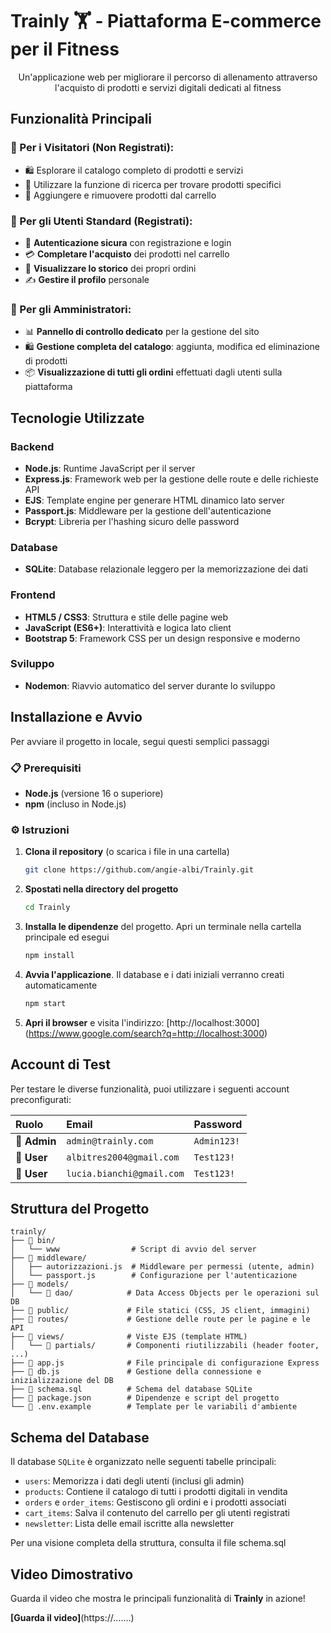 # Trainly 🏋️ - Piattaforma E-commerce per il Fitness

<div align="center">

[](https://nodejs.org/) [](https://expressjs.com/) [](https://sqlite.org/) [](https://ejs.co/)

Un'applicazione web per migliorare il percorso di allenamento attraverso l'acquisto di prodotti e servizi digitali dedicati al fitness

</div>

## Funzionalità Principali

### 👤 Per i Visitatori (Non Registrati):

  - 🛍️ Esplorare il catalogo completo di prodotti e servizi
  - 🔎 Utilizzare la funzione di ricerca per trovare prodotti specifici
  - 🛒 Aggiungere e rimuovere prodotti dal carrello

### 🧑 Per gli Utenti Standard (Registrati):

  - 🔐 **Autenticazione sicura** con registrazione e login
  - 💳 **Completare l'acquisto** dei prodotti nel carrello
  - 📖 **Visualizzare lo storico** dei propri ordini
  - ✍️ **Gestire il profilo** personale 

### 👑 Per gli Amministratori:

  - 📊 **Pannello di controllo dedicato** per la gestione del sito
  - 🛍️ **Gestione completa del catalogo**: aggiunta, modifica ed eliminazione di prodotti
  - 📦 **Visualizzazione di tutti gli ordini** effettuati dagli utenti sulla piattaforma

## Tecnologie Utilizzate

### Backend

  - **Node.js**: Runtime JavaScript per il server
  - **Express.js**: Framework web per la gestione delle route e delle richieste API
  - **EJS**: Template engine per generare HTML dinamico lato server
  - **Passport.js**: Middleware per la gestione dell'autenticazione
  - **Bcrypt**: Libreria per l'hashing sicuro delle password

### Database

  - **SQLite**: Database relazionale leggero per la memorizzazione dei dati

### Frontend

  - **HTML5 / CSS3**: Struttura e stile delle pagine web
  - **JavaScript (ES6+)**: Interattività e logica lato client
  - **Bootstrap 5**: Framework CSS per un design responsive e moderno

### Sviluppo

  - **Nodemon**: Riavvio automatico del server durante lo sviluppo

## Installazione e Avvio

Per avviare il progetto in locale, segui questi semplici passaggi

### 📋 Prerequisiti

  - **Node.js** (versione 16 o superiore)
  - **npm** (incluso in Node.js)

### ⚙️ Istruzioni

1.  **Clona il repository** (o scarica i file in una cartella)
    ```bash
    git clone https://github.com/angie-albi/Trainly.git    
    ```

2.  **Spostati nella directory del progetto**
    ```bash
    cd Trainly    
    ```
    
3.  **Installa le dipendenze** del progetto. Apri un terminale nella cartella principale ed esegui

    ```bash
    npm install
    ```

4.  **Avvia l'applicazione**. Il database e i dati iniziali verranno creati automaticamente

    ```bash
    npm start
    ```

5.  **Apri il browser** e visita l'indirizzo:
    [http://localhost:3000]
    (https://www.google.com/search?q=http://localhost:3000)

## Account di Test

Per testare le diverse funzionalità, puoi utilizzare i seguenti account preconfigurati:

| Ruolo | Email | Password |
| :--- | :--- | :--- |
| 👑 **Admin** | `admin@trainly.com` | `Admin123!` |
| 🧑 **User** | `albitres2004@gmail.com` | `Test123!` |
| 🧑 **User** | `lucia.bianchi@gmail.com` | `Test123!` |

## Struttura del Progetto

```
trainly/
├── 📁 bin/
│   └── www                # Script di avvio del server
├── 📁 middleware/
│   ├── autorizzazioni.js  # Middleware per permessi (utente, admin)
│   └── passport.js        # Configurazione per l'autenticazione
├── 📁 models/
│   └── 📁 dao/            # Data Access Objects per le operazioni sul DB
├── 📁 public/             # File statici (CSS, JS client, immagini)
├── 📁 routes/             # Gestione delle route per le pagine e le API
├── 📁 views/              # Viste EJS (template HTML)
│   └── 📁 partials/       # Componenti riutilizzabili (header footer, ...)
├── 📄 app.js              # File principale di configurazione Express
├── 📄 db.js               # Gestione della connessione e inizializzazione del DB
├── 📄 schema.sql          # Schema del database SQLite
├── 📄 package.json        # Dipendenze e script del progetto
└── 📄 .env.example        # Template per le variabili d'ambiente
```

## Schema del Database

Il database `SQLite` è organizzato nelle seguenti tabelle principali:

  - `users`: Memorizza i dati degli utenti (inclusi gli admin)
  - `products`: Contiene il catalogo di tutti i prodotti digitali in vendita
  - `orders` e `order_items`: Gestiscono gli ordini e i prodotti associati
  - `cart_items`: Salva il contenuto del carrello per gli utenti registrati
  - `newsletter`: Lista delle email iscritte alla newsletter

Per una visione completa della struttura, consulta il file schema.sql

## Video Dimostrativo

Guarda il video che mostra le principali funzionalità di **Trainly** in azione\!

**[Guarda il video]**(https://.......)